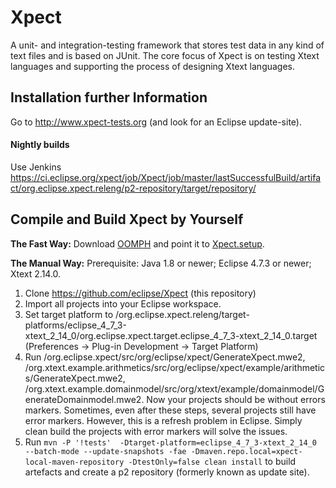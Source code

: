 <!--
Copyright (c) 2012-2017 TypeFox GmbH and itemis AG.
This program and the accompanying materials are made
available under the terms of the Eclipse Public License 2.0
which is available at https://www.eclipse.org/legal/epl-2.0/
SPDX-License-Identifier: EPL-2.0

Contributors:
  Moritz Eysholdt - Initial contribution and API
-->

# Xpect

A unit- and integration-testing framework that stores test data in any kind of text files and is based on JUnit. 
The core focus of Xpect is on testing Xtext languages and supporting the process of designing Xtext languages.


## Installation further Information

Go to http://www.xpect-tests.org (and look for an Eclipse update-site).

#### Nightly builds

Use Jenkins https://ci.eclipse.org/xpect/job/Xpect/job/master/lastSuccessfulBuild/artifact/org.eclipse.xpect.releng/p2-repository/target/repository/

## Compile and Build Xpect by Yourself

**The Fast Way:** Download [OOMPH](https://wiki.eclipse.org/Eclipse_Oomph_Installer) and point it to [Xpect.setup](https://github.com/eclipse/Xpect/raw/master/org.eclipse.xpect.releng/Xpect.setup).

**The Manual Way:** Prerequisite: Java 1.8 or newer; Eclipse 4.7.3 or newer; Xtext 2.14.0.

 1. Clone https://github.com/eclipse/Xpect (this repository)
 2. Import all projects into your Eclipse workspace.
 3. Set target platform to /org.eclipse.xpect.releng/target-platforms/eclipse_4_7_3-xtext_2_14_0/org.eclipse.xpect.target.eclipse_4_7_3-xtext_2_14_0.target (Preferences -> Plug-in Development -> Target Platform)
 4. Run /org.eclipse.xpect/src/org/eclipse/xpect/GenerateXpect.mwe2, /org.xtext.example.arithmetics/src/org/eclipse/xpect/example/arithmetics/GenerateXpect.mwe2, /org.xtext.example.domainmodel/src/org/xtext/example/domainmodel/GenerateDomainmodel.mwe2. Now your projects should be without errors markers. Sometimes, even after these steps, several projects still have error markers. However, this is a refresh problem in Eclipse. Simply clean build the projects with error markers will solve the issues.
 5. Run `mvn -P '!tests'  -Dtarget-platform=eclipse_4_7_3-xtext_2_14_0 --batch-mode --update-snapshots -fae -Dmaven.repo.local=xpect-local-maven-repository -DtestOnly=false clean install` to build artefacts and create a p2 repository (formerly known as update site).


 
